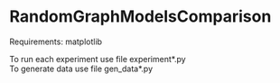# RandomGraphModelsComparison

Requirements: matplotlib  
  
To run each experiment use file experiment*.py  
To generate data use file gen_data*.py
